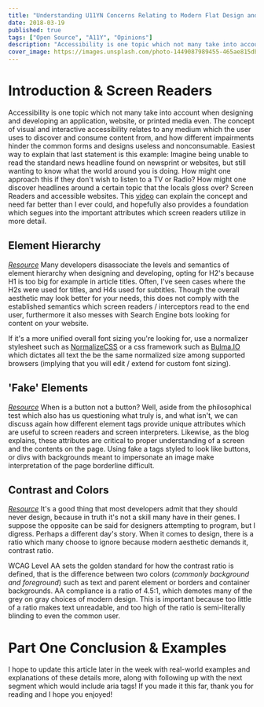 ```yaml
---
title: "Understanding U11YN Concerns Relating to Modern Flat Design and Screen Readers"
date: 2018-03-19
published: true
tags: ["Open Source", "A11Y", "Opinions"]
description: "Accessibility is one topic which not many take into account when designing and developing an application, website, or printed media even. The concept of visual and interactive accessibility relates to any medium which the user uses to discover and consume content from, and how different impairments hinder the common forms and designs useless and nonconsumable."
cover_image: https://images.unsplash.com/photo-1449087989455-465ae815dbf2?ixlib=rb-0.3.5&ixid=eyJhcHBfaWQiOjEyMDd9&s=feb41f748be134c4783d5fe8bc3a243e&auto=format&fit=crop&w=2694&q=80
---
```


# Introduction & Screen Readers

Accessibility is one topic which not many take into account when designing and developing an application, website, or printed media even. The concept of visual and interactive accessibility relates to any medium which the user uses to discover and consume content from, and how different impairments hinder the common forms and designs useless and nonconsumable. Easiest way to explain that last statement is this example: Imagine being unable to read the standard news headline found on newsprint or websites, but still wanting to know what the world around you is doing. How might one approach this if they don't wish to listen to a TV or Radio? How might one discover headlines around a certain topic that the locals gloss over? Screen Readers and accessible websites. This [video](https://www.youtube.com/watch?v=7Rs3YpsnfoI) can explain the concept and need far better than I ever could, and hopefully also provides a foundation which segues into the important attributes which screen readers utilize in more detail.

## Element Hierarchy

_[Resource](https://www.w3.org/WAI/tutorials/page-structure/headings/)_ Many developers disassociate the levels and semantics of element hierarchy when designing and developing, opting for H2's because H1 is too big for example in article titles. Often, I've seen cases where the H2s were used for titles, and H4s used for subtitles. Though the overall aesthetic may look better for your needs, this does not comply with the established semantics which screen readers / interceptors read to the end user, furthermore it also messes with Search Engine bots looking for content on your website.

If it's a more unified overall font sizing you're looking for, use a normalizer stylesheet such as [NormalizeCSS](https://github.com/necolas/normalize.css/) or a css framework such as [Bulma.IO](https://bulma.io) which dictates all text the be the same normalized size among supported browsers (implying that you will edit / extend for custom font sizing).

## 'Fake' Elements

_[Resource](https://www.ebayinc.com/stories/blogs/tech/how-our-css-framework-helps-enforce-accessibility/)_ When is a button not a button? Well, aside from the philosophical test which also has us questioning what truly is, and what isn't, we can discuss again how different element tags provide unique attributes which are useful to screen readers and screen interpreters. Likewise, as the blog explains, these attributes are critical to proper understanding of a screen and the contents on the page. Using fake a tags styled to look like buttons, or divs with backgrounds meant to impersonate an image make interpretation of the page borderline difficult.

## Contrast and Colors

_[Resource](http://accessible-colors.com/)_ It's a good thing that most developers admit that they should never design, because in truth it's not a skill many have in their genes. I suppose the opposite can be said for designers attempting to program, but I digress. Perhaps a different day's story. When it comes to design, there is a ratio which many choose to ignore because modern aesthetic demands it, contrast ratio.

WCAG Level AA sets the golden standard for how the contrast ratio is defined, that is the difference between two colors (_commonly background and foreground_) such as text and parent element or borders and container backgrounds. AA compliance is a ratio of 4.5:1, which demotes many of the grey on gray choices of modern design. This is important because too little of a ratio makes text unreadable, and too high of the ratio is semi-literally blinding to even the common user.

# Part One Conclusion & Examples

I hope to update this article later in the week with real-world examples and explanations of these details more, along with following up with the next segment which would include aria tags! If you made it this far, thank you for reading and I hope you enjoyed!
